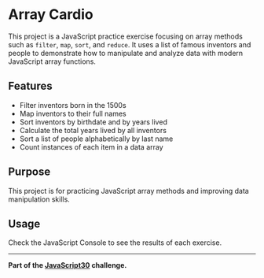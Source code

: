 # Array Cardio

This project is a JavaScript practice exercise focusing on array methods such as `filter`, `map`, `sort`, and `reduce`. It uses a list of famous inventors and people to demonstrate how to manipulate and analyze data with modern JavaScript array functions.

## Features

- Filter inventors born in the 1500s
- Map inventors to their full names
- Sort inventors by birthdate and by years lived
- Calculate the total years lived by all inventors
- Sort a list of people alphabetically by last name
- Count instances of each item in a data array

## Purpose

This project is for practicing JavaScript array methods and improving data manipulation skills.

## Usage

Check the JavaScript Console to see the results of each exercise.

---

**Part of the [JavaScript30](https://javascript30.com/) challenge.**
